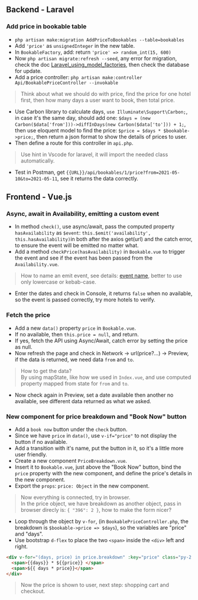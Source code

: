 ## Backend - Laravel
### Add price in bookable table
- `php artisan make:migration AddPriceToBookables --table=bookables`
- Add `'price'` as `unsignedInteger` in the new table.
- In `BookableFactory`, add: return `'price' => random_int(15, 600)`
- Now `php artisan migrate:refresh --seed`, any error for migration, check the doc [Laravel_using_model_factories](https://laravel.com/docs/8.x/seeding), then check the database for update.
- Add a price controller: `php artisan make:controller Api/BookablePriceController --invokable`   

> Think about what we should do with price, find the price for one hotel first, then how many days a user want to book, then total price.   

- Use Carbon library to calculate days, `use Illuminate\Support\Carbon;`, in case it's the same day, should add one: `$days = (new Carbon($data['from']))->diffInDays(new Carbon($data['to'])) + 1;`, then use eloquent model to find the price: `$price = $days * $bookable->price;`, then return a json format to show the details of prices to user.
- Then define a route for this controller in `api.php`.
> Use hint in Vscode for laravel, it will import the needed class automatically.   
- Test in Postman, get `{{URL}}/api/bookables/1/price?from=2021-05-10&to=2021-05-11`, see it returns the data correctly.

## Frontend - Vue.js
### Async, await in Availability, emitting a custom event
- In method `check()`, use async/await, pass the computed property `hasAvailability` as `$event`: `this.$emit('availability', this.hasAvailability)`in both after the axios get(url) and the catch error, to ensure the event will be emitted no matter what.
- Add a method `checkPrice(hasAvailability)` in `Bookable.vue` to trigger the event and see if the event has been passed from the `Availability.vue`.
> How to name an emit event, see details: [event name](https://vuejs.org/v2/guide/components-custom-events.html), better to use only lowercase or kebab-case.   
- Enter the dates and check in Console, it returns `false` when no available, so the event is passed correctly, try more hotels to verify.

### Fetch the price
- Add a new `data()` property `price` in `Bookable.vue`.
- If no available, then `this.price = null`, and return.
- If yes, fetch the API using Async/Await, catch error by setting the price as null.
- Now refresh the page and check in Network -> url(price?...) -> Preview, if the data is returned, we need data `from` and `to`.
> How to get the data?    
> By using mapState, like how we used in `Index.vue`, and use computed property mapped from state for `from` and `to`.  
- Now check again in Preview, set a date available then another no available, see different data returned as what we asked.

### New component for price breakdown and "Book Now" button
- Add a `book now` button under the `check` button.
- Since we have `price` in `data()`, use `v-if="price"` to not display the button if no available.
- Add a transition with it's name, put the button in it, so it's a little more user friendly.
- Create a new component `PriceBreakdown.vue`.
- Insert it to `Bookable.vue`, just above the "Book Now" button, bind the `price` property with the new component, and define the price's details in the new component.
- Export the `props`: `price: Object` in the new component.
> Now everything is connected, try in browser.   
> In the price object, we have breakdown as another object, pass in browser direcly is: `{ "396": 2 }`, how to make the form nicer?    
- Loop through the object by `v-for`, (in `BookablePriceController.php`, the breakdown is `$bookable->price => $days`), so the variables are "price" and "days".
- Use bootstrap `d-flex` to place the two `<span>` inside the `<div>` left and right.
```html
<div v-for="(days, price) in price.breakdown" :key="price" class="py-2 border-top border-bottom d-flex justify-content-between">
  <span>{{days}} * ${{price}} </span>
  <span>${{ days * price}}</span>
</div>
```
> Now the price is shown to user, next step: shopping cart and checkout.
